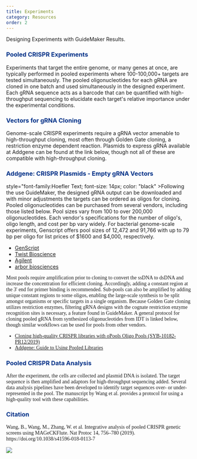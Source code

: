 ```yaml
---
title: Experiments
category: Resources
order: 2
---
```


Designing Experiments with GuideMaker Results.

<h3
	style="color: #003087"
	>Pooled CRISPR Experiments
</h3>

Experiments that target the entire genome, or many genes at once, are typically performed in pooled experiments where 100-100,000+ targets are tested simultaneously. The pooled oligonucleotides for each gRNA are cloned in one batch and used simultaneously in the designed experiment. Each gRNA sequence acts as a barcode that can be quantified with high-throughput sequencing to elucidate each target's relative importance under the experimental conditions. 


<h3 style="color: #003087" >Vectors for gRNA Cloning</h3>
Genome-scale CRISPR experiments require a gRNA vector amenable to high-throughput cloning, most often through Golden Gate cloning, a restriction enzyme dependent reaction. Plasmids to express gRNA available at Addgene can be found at the link below, though not all of these are compatible with high-throughput cloning. 


<h3 style="color: #003087" >Addgene: CRISPR Plasmids - Empty gRNA Vectors</h3>

style="font-family:Hoefler Text;
	font-size: 14px;
	color: "black"
	>Following the use GuideMaker, the designed gRNA output can be downloaded and with minor adjustments the targets can be ordered as oligos for cloning. Pooled oligonucleotides can be purchased from several vendors, including those listed below. Pool sizes vary from 100 to over 200,000 oligonucleotides. Each vendor's specifications for the number of oligo's, oligo length, and cost per bp vary widely. For bacterial genome-scale experiments, Genscript offers pool sizes of 12,472 and 91,766 with up to 79 bp per oligo for list prices of $1600 and $4,000, respectively.

*   [GenScript](https://www.genscript.com/precise-synthetic-oligo-pools.html)
*   [Twist Bioscience](https://www.twistbioscience.com/products/oligopools)
*   [Agilent](https://www.agilent.com/en/product/sureprint-oligonucleotide-library-synthesis/oligonucleotide-library-synthesis/sureprint-oligonucleotide-libraries-288039)
*   [arbor biosciences](https://arborbiosci.com/oligos-and-arrays/dna-and-rna-oligo-pools/)
</div>
<div
style="font-family:Hoefler Text;
	font-size: 14px;
	color: "black"
	>Most pools require amplification prior to cloning to convert the ssDNA to dsDNA and increase the concentration for efficient cloning. Accordingly, adding a constant region at the 3' end for primer binding is recommended. Sub-pools can also be amplified by adding unique constant regions to some oligos, enabling the large-scale synthesis to be split amongst organisms or specific targets in a single organism. Because Golden Gate cloning utilizes restriction enzymes, filtering gRNA designs with the cognate restriction enzyme recognition sites is necessary, a feature found in GuideMaker. A general protocol for cloning pooled gRNA from synthesized oligonucleotides from IDT is linked below, though similar workflows can be used for pools from other vendors. 

*   [Cloning high-quality CRISPR libraries with oPools Oligo Pools (SYB-10182-PR12/2019)](https://sfvideo.blob.core.windows.net/sitefinity/docs/default-source/user-submitted-method/cloning-high-quality-crispr-libraries-with-opools-oligo-pools-user-method.pdf?sfvrsn=3db31607_7)
*   [Addgene: Guide to Using Pooled Libraries](https://www.addgene.org/guides/pooled-libraries/)
 </div>
<h3 style="color: #003087">Pooled CRISPR Data Analysis</h3>
<div
style="font-family:Hoefler Text;
	font-size: 14px;
	color: "black"
	>After the experiment, the cells are collected and plasmid DNA is isolated. The target sequence is then amplified and adaptors for high-throughput sequencing added. Several data analysis pipelines have been developed to identify target sequences over- or under-represented in the pool. The manuscript by Wang et al. provides a protocol for using a high-quality tool with these capabilities. 
 </div>
<h3 style="color: #003087">Citation</h3>
<div
style="font-family:Hoefler Text;
	font-size: 14px;
	color: "black"
	>Wang, B., Wang, M., Zhang, W. et al. Integrative analysis of pooled CRISPR genetic screens using MAGeCKFlute. Nat Protoc 14, 756–780 (2019). https://doi.org/10.1038/s41596-018-0113-7
 </div>

![](//placehold.it/800x600)
